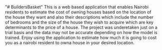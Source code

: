 "# BuildersBasket" 
This is a web based application that enables Nairobi residents to estimate the cost of owning houses based on the location of the house they want and also their descriptions which include the number of bedrooms and the size of the house they wish to acquire which are key determinants to the price of a house. The project was underetaken just on a trial basis and the data may not be accurate depending on how the model is trained. Enjoy using the application to estimate how much it is going to cost you as a nairobi resident to owna house in your desired location.
